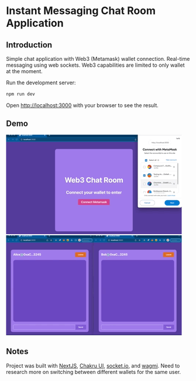 # Instant Messaging Chat Room Application

## Introduction

Simple chat application with Web3 (Metamask) wallet connection. Real-time messaging using web sockets. Web3 capabilities are limited to only wallet at the moment.

Run the development server:

```bash
npm run dev
```

Open [http://localhost:3000](http://localhost:3000) with your browser to see the result.

## Demo

![Chat App Intro](chat-app-intro.gif) ![Chat App Messaging](chat-app-message.gif)

## Notes

Project was built with [NextJS](https://nextjs.org/), [Chakru UI](https://chakra-ui.com/), [socket.io](https://socket.io/), and [wagmi](https://wagmi.sh/). Need to research more on switching between different wallets for the same user.
